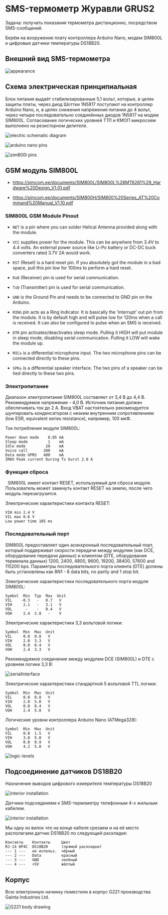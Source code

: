 # SMS-термометр Журавли GRUS2

Задача: получать показания термометра дистанционно, посредством SMS-сообщений.

Берём на вооружение плату контроллера Arduino Nano, модем SIM800L и цифровые датчики температуры DS18B20.

## Внешний вид SMS-термометра

![appearance](images/grus2-exterior.jpg)

## Схема электрическая принципиальная
Блок питания выдаёт стабилизированные 5,1 вольт, которые, в целях защиты платы, через диод Шоттки 1N5817 поступают на контроллер Arduino Nano, и, в целях снижения напряжения питания до 4 вольт, через четыре последовательно соединённых диодов 1N5817 на модем SIM800L. Согласование логических уровней ТТЛ и КМОП микросхем выполнено на резисторном делителе.

![electric schematic diagram](images/grus2-scheme.png)

![arduino nano pins](images/arduino-nano-pins.png)

![sim800l pins](images/sim800l-pins.jpg)

## GSM модуль SIM800L

- https://simcom.ee/documents/SIM800L/SIM800L%28MT6261%29_Hardware%20Design_V1.01.pdf
 
- https://simcom.ee/documents/SIM800H/SIM800%20Series_AT%20Command%20Manual_V1.10.pdf

### SIM800L GSM Module Pinout

- `NET` is a pin where you can solder Helical Antenna provided along with the module.

- `VCC` supplies power for the module. This can be anywhere from 3.4V to 4.4 volts. An external power source like Li-Po battery or DC-DC buck converters rated 3.7V 2A would work.

- `RST` (Reset) is a hard reset pin. If you absolutely got the module in a bad space, pull this pin low for 100ms to perform a hard reset.

- `RxD` (Receiver) pin is used for serial communication.

- `TxD` (Transmitter) pin is used for serial communication.

- `GND` is the Ground Pin and needs to be connected to GND pin on the Arduino.

- `RING` pin acts as a Ring Indicator. It is basically the ‘interrupt’ out pin from the module. It is by default high and will pulse low for 120ms when a call is received. It can also be configured to pulse when an SMS is received.

- `DTR` pin activates/deactivates sleep mode. Pulling it HIGH will put module in sleep mode, disabling serial communication. Pulling it LOW will wake the module up.

- `MIC±` is a differential microphone input. The two microphone pins can be connected directly to these pins.

- `SPK±` is a differential speaker interface. The two pins of a speaker can be tied directly to these two pins.
 
### Электропитание

Диапазон электропитания SIM800L составляет от 3,4 В до 4,4 В. Рекомендуемое напряжение - 4,0 В. Источник питания должен обеспечивать ток до 2 А. Вход VBAT настоятельно рекомендуется шунтировать конденсатором с низким внутренним сопротивлением (low ESR, equivalent series resistance), например, 100 мкФ.

Ток потребления модуля SIM800L:
```
Power down mode    0.05 mA
Sleep mode         1    mA
Idle mode         20    mA
Voice call       200    mA
Data mode GPRS   400    mA
IMAX Peak current During Tx burst 2.0 A
```

### Функция сброса
 
SIM800L имеет контакт RESET, используемый для сброса модуля. Пользователь может замкнуть контакт RESET на землю, после чего модуль перезагрузится. 

Электрические характеристики контакта RESET: 
```
VIH min 2.4 V 
VIL max 0.6 V
Low power time 105 ms
```

### Последовательный порт

SIM800L предоставляет один асинхронный последовательный порт, который поддерживат скорости передачи между модулем (как DCE, оборудование передачи данных) и клиентом (DTE, оборудование терминала данных) 1200, 2400, 4800, 9600, 19200, 38400, 57600 and 115200 bps. Параметры последовательного порта клиента (DTE) должны быть установлены как 8N1 - 8 data bits, no parity and 1 stop bit. 

Электрические характеристики последовательного порта модуля SIM800L:
```
Symbol  Min  Typ  Max  Unit 
VIL    -0.3   -   0.7   V 
VIH     2.1   -   3.1   V 
VOL      -    -   0.4   V 
VOH     2.4  2.8   -    V 
```

Электрические характеристики 3,3 вольтовой логики:
```
Symbol  Min  Max  Unit 
VIL     0.0  0.8   V 
VIH     2.0  3.3   V 
VOL     0.0  0.4   V 
VOH     2.4  3.3   V 
```

Рекомендуемое соединение между модулем DCE (SIM800L) и DTE с уровнем логики 3,3 В:

![serialInterface](images/serialInterface.jpg)

Электрические характеристики стандартной 5 вольтовой TTL логики:
```
Symbol  Min  Max  Unit 
VIL     0.0  0.8   V 
VIH     2.0  5.0   V 
VOL     0.0  0.4   V 
VOH     2.4  5.0   V 
```

Логические уровни контроллера Arduino Nano (ATMega328):
```
Symbol  Min  Max  Unit 
VIL     0.0  1.5   V 
VIH     3.0  5.0   V 
VOL     0.0  0.9   V 
VOH     4.2  5.0   V 
```

![logic-levels](images/logicLevel.jpg)

## Подсоединение датчиков DS18B20

Назначение выводов цифрового измерителя температуры DS18B20

![interior installation](images/dallas18b20.jpg)

Датчики подсоединяем к SMS-термометру телефонным 4-х жильным кабелем. 

![interior installation](images/rj14.jpg)

Мы одну из вилок что на конце кабеля срезаем и на её место располагаем датчик DS18B20 по следующей раскладке:

```
Контакты    Контакты     Цвет 
RJ-14 6P4C  DS18B20      (прямой раскладки)  
--- 1 ---   не использ.  чёрный 
--- 2 ---   Data         красный 
--- 3 ---   GND          зелёный
--- 4 ---   +5V          жёлтый
```

## Корпус
Всю электронную начинку поместили в корпус G221 производства Gainta Industries Ltd.

![G221 body drawing](images/g221.jpg)
